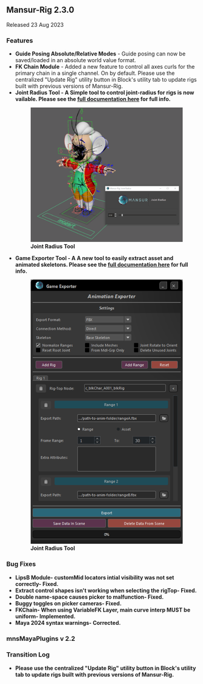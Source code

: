 ## Mansur-Rig 2.3.0
Released 23 Aug 2023

### Features
<ul>
<li><b>Guide Posing Absolute/Relative Modes</b> - Guide posing can now be saved/loaded in an absolute world value format.</li>
<li><b>FK Chain Module</b> - Added a new feature to control all axes curls for the primary chain in a single channel. On by default. Please use the centralized "Update Rig" utility button in Block's utility tab to update rigs built with previous versions of Mansur-Rig.</li>
<li><b>Joint Radius Tool - A Simple tool to control joint-radius for rigs is now vailable. Please see the <a href = "../../userGuides/Joint-Radius/"><b><u> full documentation here</u></b></a> for full info.
	<figure>
	  <img src="../../userGuides/userGuidesImages/jointRadius/jointRadiusTool.gif"/>
	  <figcaption>Joint Radius Tool</figcaption>
	</figure>
</li>
<li><b>Game Exporter Tool - A A new tool to easily extract asset and animated skeletons. Please see the <a href = "../../userGuides/Game-Exporter/"><b><u> full documentation here</u></b></a> for full info.
	<figure>
	  <img src="../../userGuides/userGuidesImages/gameExporter/GEAnimExportState.png"/>
	  <figcaption>Joint Radius Tool</figcaption>
	</figure>
</li>
</ul>

### Bug Fixes
- LipsB Module- customMid locators intial visibility was not set correctly- Fixed.
- Extract control shapes isn't working when selecting the rigTop- Fixed.
- Double name-space causes picker to malfunction- Fixed.
- Buggy toggles on picker cameras- Fixed.
- FKChain- When using VariableFK Layer, main curve interp MUST be uniform- Implemented.
- Maya 2024 syntax warnings- Corrected.

### mnsMayaPlugins v 2.2

### Transition Log
- Please use the centralized "Update Rig" utility button in Block's utility tab to update rigs built with previous versions of Mansur-Rig. 

